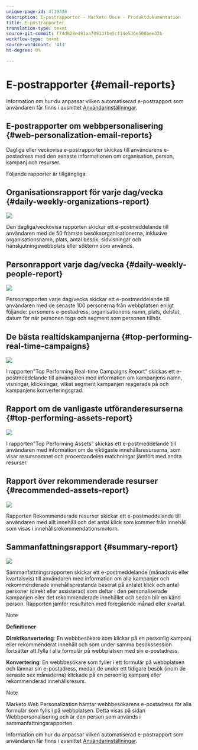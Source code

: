 ```yaml
---
unique-page-id: 4719338
description: E-postrapporter - Marketo Docs - Produktdokumentation
title: E-postrapporter
translation-type: tm+mt
source-git-commit: f74d028e491aa70913fbe5cf14e536e50dbee32b
workflow-type: tm+mt
source-wordcount: '413'
ht-degree: 0%

---
```



# E-postrapporter {#email-reports}

Information om hur du anpassar vilken automatiserad e-postrapport som användaren får finns i avsnittet [Användarinställningar](/help/marketo/product-docs/web-personalization/getting-started/user-settings.md).

## E-postrapporter om webbpersonalisering {#web-personalization-email-reports}

Dagliga eller veckovisa e-postrapporter skickas till användarens e-postadress med den senaste informationen om organisation, person, kampanj och resurser.

Följande rapporter är tillgängliga:

## Organisationsrapport för varje dag/vecka {#daily-weekly-organizations-report}

![](assets/image2014-12-6-13-3a32-3a8.png)

Den dagliga/veckovisa rapporten skickar ett e-postmeddelande till användaren med de 50 främsta besöksorganisationerna, inklusive organisationsnamn, plats, antal besök, sidvisningar och hänskjutningswebbplats eller sökterm som används.

## Personrapport varje dag/vecka {#daily-weekly-people-report}

![](assets/two.png)

Personrapporten varje dag/vecka skickar ett e-postmeddelande till användaren med de senaste 100 personerna från webbplatsen enligt följande: personens e-postadress, organisationens namn, plats, delstat, datum för när personen togs och segment som personen tillhör.

## De bästa realtidskampanjerna {#top-performing-real-time-campaigns}

![](assets/image2014-12-6-13-3a32-3a31.png)

I rapporten&quot;Top Performing Real-time Campaigns Report&quot; skickas ett e-postmeddelande till användaren med information om kampanjens namn, visningar, klickningar, vilket segment kampanjen reagerade på och kampanjens konverteringsgrad.

## Rapport om de vanligaste utföranderesurserna {#top-performing-assets-report}

![](assets/image2014-12-6-13-3a29-3a5.png)

I rapporten&quot;Top Performing Assets&quot; skickas ett e-postmeddelande till användaren med information om de viktigaste innehållsresurserna, som visar resursnamnet och procentandelen matchningar jämfört med andra resurser.

## Rapport över rekommenderade resurser {#recommended-assets-report}

![](assets/image2014-12-6-13-3a28-3a43.png)

Rapporten Rekommenderade resurser skickar ett e-postmeddelande till användaren med allt innehåll och det antal klick som kommer från innehåll som visas i innehållsrekommendationsmotorn.

## Sammanfattningsrapport {#summary-report}

![](assets/six.png)

Sammanfattningsrapporten skickar ett e-postmeddelande (månadsvis eller kvartalsvis) till användaren med information om alla kampanjer och rekommenderade innehållsprestanda baserat på antalet klick och antal personer (direkt eller assisterad) som deltar i den personaliserade kampanjen eller det rekommenderade innehållet och sedan blir en känd person. Rapporten jämför resultaten med föregående månad eller kvartal.

>[!NOTE]
>
>**Definitioner**
>
>**Direktkonvertering**: En webbbesökare som klickar på en personlig kampanj eller rekommenderat innehåll och som under samma besökssession fortsätter att fylla i alla formulär på webbplatsen med sin e-postadress.
>
>**Konvertering**: En webbbesökare som fyller i ett formulär på webbplatsen och lämnar sin e-postadress, medan de under ett tidigare besök (inom de senaste sex månaderna) klickade på en personlig kampanj eller rekommenderad innehållsresurs.

>[!NOTE]
>
>Marketo Web Personalization hämtar webbbesökarens e-postadress för alla formulär som fylls i på webbplatsen. Detta visas på sidan Webbpersonalisering och är den person som används i sammanfattningsrapporten.

Information om hur du anpassar vilken automatiserad e-postrapport som användaren får finns i avsnittet [Användarinställningar](/help/marketo/product-docs/web-personalization/getting-started/user-settings.md).
